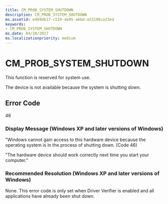 ```yaml
---
title: CM_PROB_SYSTEM_SHUTDOWN
description: CM_PROB_SYSTEM_SHUTDOWN
ms.assetid: e469db17-c519-4e05-a6bd-a53190ca33ed
keywords:
- CM_PROB_SYSTEM_SHUTDOWN
ms.date: 04/20/2017
ms.localizationpriority: medium
---
```


# CM_PROB_SYSTEM_SHUTDOWN

This function is reserved for system use.

The device is not available because the system is shutting down.

## Error Code

46

### Display Message (Windows XP and later versions of Windows)

"Windows cannot gain access to this hardware device because the operating system is in the process of shutting down. (Code 46)

"The hardware device should work correctly next time you start your computer."

### Recommended Resolution (Windows XP and later versions of Windows)

None. This error code is only set when Driver Verifier is enabled and all applications have already been shut down.
